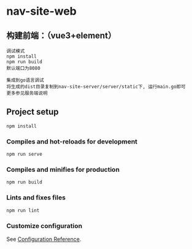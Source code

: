 # nav-site-web

## 构建前端：（vue3+element）
```
调试模式
npm install
npm run build
默认端口为8080

集成到go语言调试
将生成的dist目录复制到nav-site-server/server/static下, 运行main.go即可
更多参见服务端说明
```
   

## Project setup
```
npm install
```

### Compiles and hot-reloads for development
```
npm run serve
```

### Compiles and minifies for production
```
npm run build
```

### Lints and fixes files
```
npm run lint
```

### Customize configuration
See [Configuration Reference](https://cli.vuejs.org/config/).
